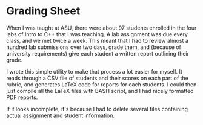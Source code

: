 # Grading Sheet #

When I was taught at ASU, there were about 97 students enrolled in the four
labs of Intro to C++ that I was teaching. A lab assignment was due every
class, and we met twice a week. This meant that I had to review almost a
hundred lab submissions over two days, grade them, and (because of university
requirements) give each student a written report outlining their grade.

I wrote this simple utility to make that process a lot easier for myself. It
reads through a CSV file of students and their scores on each part of the
rubric, and generates LaTeX code for reports for each students. I could then
just compile all the LaTeX files with BASH script, and I had nicely formatted
PDF reports.

If it looks incomplete, it's because I had to delete several files containing
actual assignment and student information.
